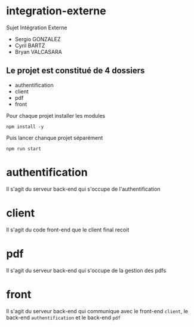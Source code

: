 # integration-externe
Sujet Intégration Externe

- Sergio GONZALEZ
- Cyril BARTZ
- Bryan VALCASARA

## Le projet est constitué de 4 dossiers
- authentification
- client
- pdf
- front

Pour chaque projet installer les modules

```
npm install -y
```

Puis lancer chanque projet séparément

```
npm run start
```

# authentification
Il s'agit du serveur back-end qui s'occupe de l'authentification

# client
Il s'agit du code front-end que le client final recoit

# pdf
Il s'agit du serveur back-end qui s'occupe de la gestion des pdfs

# front
Il s'agit du serveur back-end qui communique avec le front-end `client`, le back-end `authentification` et le back-end `pdf`